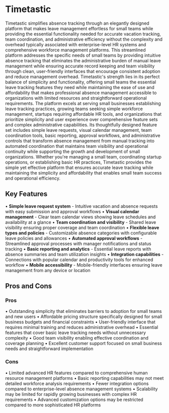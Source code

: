 # Timetastic

Timetastic simplifies absence tracking through an elegantly designed platform that makes leave management effortless for small teams while providing the essential functionality needed for accurate vacation tracking, team coordination, and administrative efficiency without the complexity and overhead typically associated with enterprise-level HR systems and comprehensive workforce management platforms. This streamlined platform addresses the specific needs of small teams by providing intuitive absence tracking that eliminates the administrative burden of manual leave management while ensuring accurate record keeping and team visibility through clean, user-friendly interfaces that encourage consistent adoption and reduce management overhead. Timetastic's strength lies in its perfect balance of simplicity and functionality, offering small teams the essential leave tracking features they need while maintaining the ease of use and affordability that makes professional absence management accessible to organizations with limited resources and straightforward operational requirements. The platform excels at serving small businesses establishing leave tracking practices, growing teams seeking simple workforce management, startups requiring affordable HR tools, and organizations that prioritize simplicity and user experience over comprehensive feature sets and complex administrative capabilities. Its thoughtfully designed feature set includes simple leave requests, visual calendar management, team coordination tools, basic reporting, approval workflows, and administrative controls that transform absence management from manual tracking into automated coordination that maintains team visibility and operational continuity while supporting the growth and development of small organizations. Whether you're managing a small team, coordinating startup operations, or establishing basic HR practices, Timetastic provides the simple yet effective platform that ensures accurate leave tracking while maintaining the simplicity and affordability that enables small team success and operational efficiency.

## Key Features

• **Simple leave request system** - Intuitive vacation and absence requests with easy submission and approval workflows
• **Visual calendar management** - Clear team calendar views showing leave schedules and availability at a glance
• **Team coordination and visibility** - Shared leave visibility ensuring proper coverage and team coordination
• **Flexible leave types and policies** - Customizable absence categories with configurable leave policies and allowances
• **Automated approval workflows** - Streamlined approval processes with manager notifications and status tracking
• **Basic reporting and analytics** - Essential leave reports with absence summaries and team utilization insights
• **Integration capabilities** - Connections with popular calendar and productivity tools for enhanced workflow
• **Mobile accessibility** - Mobile-friendly interfaces ensuring leave management from any device or location

## Pros and Cons

### Pros
• Outstanding simplicity that eliminates barriers to adoption for small teams and new users
• Affordable pricing structure specifically designed for small business budgets and financial constraints
• User-friendly interface that requires minimal training and reduces administrative overhead
• Essential features that cover basic leave tracking needs without unnecessary complexity
• Good team visibility enabling effective coordination and coverage planning
• Excellent customer support focused on small business needs and straightforward implementation

### Cons
• Limited advanced HR features compared to comprehensive human resource management platforms
• Basic reporting capabilities may not meet detailed workforce analysis requirements
• Fewer integration options compared to enterprise-level absence management systems
• Scalability may be limited for rapidly growing businesses with complex HR requirements
• Advanced customization options may be restricted compared to more sophisticated HR platforms